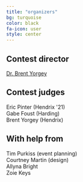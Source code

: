 ```yaml
---
title: "organizers"
bg: turquoise
color: black
fa-icon: user
style: center
---
```


## Contest director

[Dr. Brent Yorgey](mailto:yorgey@hendrix.edu)

## Contest judges

Eric Pinter (Hendrix '21)  
Gabe Foust (Harding)  
Brent Yorgey (Hendrix)

## With help from

Tim Purkiss (event planning)  
Courtney Martin (design)  
Allyna Bright  
Zoie Keys
